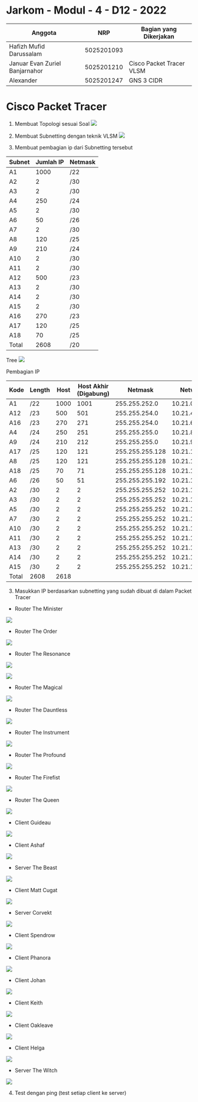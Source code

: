 # Jarkom - Modul - 4 - D12 - 2022
  | Anggota | NRP | Bagian yang Dikerjakan |
  | ------- | --- | ---------------------- |
  | Hafizh Mufid Darussalam        | 5025201093 | |
  | Januar Evan Zuriel Banjarnahor | 5025201210 | Cisco Packet Tracer VLSM|
  | Alexander 			               | 5025201247 | GNS 3 CIDR |
  
# Cisco Packet Tracer
1. Membuat Topologi sesuai Soal
![](pic/topologi.png)

2. Membuat Subnetting dengan teknik VLSM
![](pic/vlsm.png)

3. Membuat pembagian ip dari Subnetting tersebut

  | Subnet | Jumlah IP | Netmask |
  | ------ | --------- | ------- |
  |   A1   |   1000    |   /22   |
  | A2 | 2 |	/30 |
  | A3 | 2 |	/30 |
  |A4	 |250	|/24|
  |A5|	2|	/30|
  |A6|	50|	/26|
  |A7	|2|	/30|
  |A8|	120	|/25|
  |A9|	210	|/24|
  |A10|	2|	/30|
  |A11|	2	|/30|
  |A12|	500|	/23|
  |A13|	2	|/30|
  |A14|	2	|/30|
  |A15|	2	|/30|
  |A16|	270|	/23|
  |A17|	120|	/25|
  |A18|	70|	/25|
  |Total|	2608|	/20|
 
  Tree
  ![](pic/vlsm-tree.png)
  
  Pembagian IP
  
  |Kode|	Length|	Host|	Host Akhir (Digabung)|	Netmask|	Network ID|	IP Host Minimal|	IP Host Maximal|	IP Broadcast ID|
  |----|--------|-----|----------------------|---------|------------|----------------|-----------------|-----------------|
|A1|	/22|	1000|	1001|	255.255.252.0|	10.21.0.0/22|	10.21.0.1|	10.21.3.254|	10.21.3.255|
|A12|	/23|	500|	501|	255.255.254.0|	10.21.4.0/23|	10.21.4.1|	10.21.5.254|	10.21.5.255|
|A16|	/23|	270|	271|	255.255.254.0|	10.21.6.0/23|	10.21.6.1|	10.21.7.254|	10.21.7.255|
|A4|	/24|	250|	251|	255.255.255.0|	10.21.8.0/24|	10.21.8.1|	10.21.8.254|	10.21.8.255|
|A9|	/24|	210|	212|	255.255.255.0|	10.21.9.0/24|	10.21.9.1|	10.21.9.254|	10.21.9.255|
|A17|	/25|	120|	121|	255.255.255.128|	10.21.10.0/25|	10.21.10.1|	10.21.10.126|	10.21.10.127|
|A8|	/25|	120|	121|	255.255.255.128|	10.21.10.128/25|	10.21.10.129|	10.21.10.254|	10.21.10.255|
|A18|	/25|	70|	71|	255.255.255.128|	10.21.11.0/25|	10.21.11.1|	10.21.11.126|	10.21.11.127|
|A6|	/26|	50|	51|	255.255.255.192|	10.21.11.128/26|	10.21.11.129|	10.21.11.190|	10.21.11.191|
|A2|	/30|	2|	2|	255.255.255.252|	10.21.11.192/30|	10.21.11.193|	10.21.11.194|	10.21.11.195|
|A3|	/30|	2|	2|	255.255.255.252|	10.21.11.196/30|	10.21.11.197|	10.21.11.198|	10.21.11.199|
|A5|	/30|	2|	2|	255.255.255.252|	10.21.11.200/30|	10.21.11.201|	10.21.11.202|	10.21.11.203|
|A7|	/30|	2|	2|	255.255.255.252|	10.21.11.204/30|	10.21.11.205|	10.21.11.206|	10.21.11.207|
|A10|	/30|	2|	2|	255.255.255.252|	10.21.11.208/30|	10.21.11.209|	10.21.11.210|	10.21.11.211|
|A11|	/30|	2|	2|	255.255.255.252|	10.21.11.212/30|	10.21.11.213|	10.21.11.214|	10.21.11.215|
|A13|	/30|	2|	2|	255.255.255.252|	10.21.11.216/30|	10.21.11.217|	10.21.11.218|	10.21.11.219|
|A14|	/30|	2|	2|	255.255.255.252|	10.21.11.220/30|	10.21.11.221|	10.21.11.222|	10.21.11.223|
|A15|	/30|	2|	2|	255.255.255.252|	10.21.11.224/30|	10.21.11.225|	10.21.11.226|	10.21.11.227|
|Total|		2608|	2618|

3. Masukkan IP berdasarkan subnetting yang sudah dibuat di dalam Packet Tracer
  - Router The Minister

  ![](pic/routing-the-minister.png)
  
  - Router The Order
 
  ![](pic/routing-the-order.png)
  
  - Router The Resonance
 
  ![](pic/routing-the-resonance.png)
  
  ![](pic/routing-the-resonance-2.png)
  
  - Router The Magical
 
  ![](pic/routing-the-magical.png)
  
  - Router The Dauntless
 
  ![](pic/routing-the-dauntless.png)
  
  - Router The Instrument
 
  ![](pic/routing-the-instrument.png)
  
  - Router The Profound
 
  ![](pic/routing-the-profound.png)
  
  - Router The Firefist
 
  ![](pic/routing-the-firefist.png)
  
  - Router The Queen
 
  ![](pic/routing-the-queen.png)
  
  - Client Guideau

  ![](pic/client-guideau.png)
  
  - Client Ashaf

  ![](pic/client-ashaf.png)
  
  - Server The Beast

  ![](pic/client-the-beast.png)
    
  - Client Matt Cugat

  ![](pic/client-matt-cugat.png)
    
  - Server Corvekt

  ![](pic/client-corvekt.png)
    
  - Client Spendrow

  ![](pic/client-spendrow.png)
      
  - Client Phanora

  ![](pic/client-phanora.png)
      
  - Client Johan

  ![](pic/client-johan.png)
      
  - Client Keith

  ![](pic/client-keith.png)
      
  - Client Oakleave

  ![](pic/client-oakleave.png)
      
  - Client Helga

  ![](pic/client-helga.png)
      
  - Server The Witch

  ![](pic/client-the-witch.png)
  

4. Test dengan ping (test setiap client ke server)
